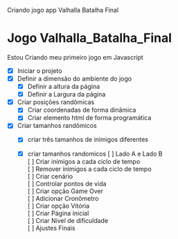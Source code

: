 
Criando jogo app Valhalla Batalha Final 



# Jogo Valhalla_Batalha_Final
Estou Criando meu primeiro jogo em Javascript


- [x] Iniciar o projeto <br>
- [x] Definir a dimensão do ambiente do jogo <br>
    - [x] Definir a altura da página <br>
    - [x] Definir a Largura da página <br>
- [x] Criar posições randômicas <br>
    - [x] Criar coordenadas de forma dinâmica
    - [x] Criar elemento html de forma programática
- [x] Criar tamanhos randômicos <br>
    - [x] criar três tamanhos de inimigos diferentes
    - [x] criar tamanhos randomicos 
[ ] Lado A e Lado B <br>
[ ] Criar inimigos a cada ciclo de tempo<br>
[ ] Remover inimigos a cada ciclo de tempo <br>
[ ] Criar cenário <br>
[ ] Controlar pontos de vida <br>
[ ] Criar opção Game Over <br>
[ ] Adicionar Cronômetro <br>
[ ] Criar opção Vitória <br>
[ ] Criar Página inicial <br>
[ ] Criar Nível de dificuldade <br>
[ ] Ajustes Finais 

